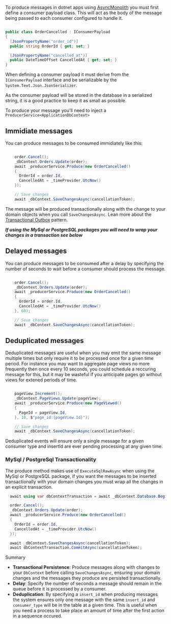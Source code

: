 To produce messages in dotnet apps using [AsyncMonolith](https://github.com/timmoth/asyncmonolith) you must first define a consumer payload class. This will act as the body of the message being passed to each consumer configured to handle it.

```csharp

public class OrderCancelled : IConsumerPayload
{
  [JsonPropertyName("order_id")]
  public string OrderId { get; set; }

  [JsonPropertyName("cancelled_at")]
  public DateTimeOffset CancelledAt { get; set; }
}

```

When defining a consumer payload it must derive from the `IConsumerPayload` interface and be serializable by the `System.Text.Json.JsonSerializer`.

As the consumer payload will be stored in the database in a serialized string, it is a good practice to keep it as small as possible.

To produce your message you'll need to inject a `ProducerService<ApplicationDbContext>`

## Immidiate messages
You can produce messages to be consumed immidiately like this:
```csharp

    order.Cancel();
    _dbContext.Orders.Update(order);
    await _producerService.Produce(new OrderCancelled()
    {
      OrderId = order.Id,
      CancelledAt = _timeProvider.UtcNow()
    });

    // Save changes
    await _dbContext.SaveChangesAsync(cancellationToken);
```

The message will be produced transactionally along with the change to your domain objects when you call `SaveChangesAsync`. Lean more about the [Transactional Outbox](../transactional-outbox) pattern.

***If using the MySql or PostgreSQL packages you will need to wrap your changes in a transaction see below***

## Delayed messages
You can produce messages to be consumed after a delay by specifying the number of seconds to wait before a consumer should process the message.
```csharp

    order.Cancel();
    _dbContext.Orders.Update(order);
    await _producerService.Produce(new OrderCancelled()
    {
      OrderId = order.Id,
      CancelledAt = _timeProvider.UtcNow()
    }, 60);

    // Save changes
    await _dbContext.SaveChangesAsync(cancellationToken);
```

## Deduplicated messages
Deduplicated messages are useful when you may emit the same message multiple times but only require it to be processed once for a given time period. For instance you may want to aggregate page views no more frequently then once every 10 seconds, you could schedule a reccuring message for this, but it may be wasteful if you anticipate pages go without views for extened periods of time.

```csharp

    pageView.Increment();
    _dbContext.PageViews.Update(pageView);
    await _producerService.Produce(new PageViewed()
    {
      PageId = pageView.Id,
    }, 10, $"page_id:{pageView.Id}");

    // Save changes
    await _dbContext.SaveChangesAsync(cancellationToken);
```

Deduplicated events will ensure only a single message for a given consumer type and insertId are ever pending processing at any given time.

### MySql / PostgreSql Transactionality

The produce method makes use of `ExecuteSqlRawAsync` when using the MySql or PostgreSQL package, if you want the messages to be inserted transactionally with your domain changes you must wrap all the changes in an explicit transaction.

```csharp
  await using var dbContextTransaction = await _dbContext.Database.BeginTransactionAsync(cancellationToken);

  order.Cancel();
  _dbContext.Orders.Update(order);
  await _producerService.Produce(new OrderCancelled()
  {
    OrderId = order.Id,
    CancelledAt = _timeProvider.UtcNow()
  });

  await _dbContext.SaveChangesAsync(cancellationToken);
  await dbContextTransaction.CommitAsync(cancellationToken);

```

Summary

- **Transactional Persistence**: Produce messages along with changes to your `DbContext` before calling `SaveChangesAsync`, ensuring your domain changes and the messages they produce are persisted transactionally.
- **Delay**: Specify the number of seconds a message should remain in the queue before it is processed by a consumer.
- **Deduplication**: By specifying a `insert_id` when producing messages the system ensures only one message with the same `insert_id` and `consumer_type` will be in the table at a given time. This is useful when you need a process to take place an amount of time after the first action in a sequence occured.
